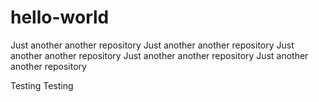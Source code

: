 # hello-world
Just another another repository
Just another another repository
Just another another repository
Just another another repository
Just another another repository

Testing Testing
